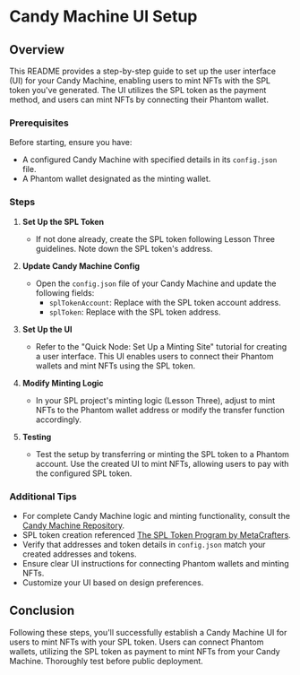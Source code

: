 # Candy Machine UI Setup 

## Overview
This README provides a step-by-step guide to set up the user interface (UI) for your Candy Machine, enabling users to mint NFTs with the SPL token you've generated. The UI utilizes the SPL token as the payment method, and users can mint NFTs by connecting their Phantom wallet.

### Prerequisites
Before starting, ensure you have:

- A configured Candy Machine with specified details in its `config.json` file.
- A Phantom wallet designated as the minting wallet.

### Steps

1. **Set Up the SPL Token**
   - If not done already, create the SPL token following Lesson Three guidelines. Note down the SPL token's address.

2. **Update Candy Machine Config**
   - Open the `config.json` file of your Candy Machine and update the following fields:
     - `splTokenAccount`: Replace with the SPL token account address.
     - `splToken`: Replace with the SPL token address.

3. **Set Up the UI**
   - Refer to the "Quick Node: Set Up a Minting Site" tutorial for creating a user interface. This UI enables users to connect their Phantom wallets and mint NFTs using the SPL token.

4. **Modify Minting Logic**
   - In your SPL project's minting logic (Lesson Three), adjust to mint NFTs to the Phantom wallet address or modify the transfer function accordingly.

5. **Testing**
   - Test the setup by transferring or minting the SPL token to a Phantom account. Use the created UI to mint NFTs, allowing users to pay with the configured SPL token.

### Additional Tips
- For complete Candy Machine logic and minting functionality, consult the [Candy Machine Repository](link).
- SPL token creation referenced [The SPL Token Program by MetaCrafters](link).
- Verify that addresses and token details in `config.json` match your created addresses and tokens.
- Ensure clear UI instructions for connecting Phantom wallets and minting NFTs.
- Customize your UI based on design preferences.

## Conclusion
Following these steps, you'll successfully establish a Candy Machine UI for users to mint NFTs with your SPL token. Users can connect Phantom wallets, utilizing the SPL token as payment to mint NFTs from your Candy Machine. Thoroughly test before public deployment.
